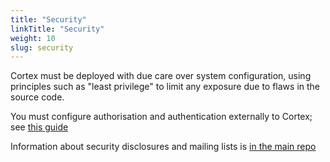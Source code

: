 ```yaml
---
title: "Security"
linkTitle: "Security"
weight: 10
slug: security
---
```


Cortex must be deployed with due care over system configuration, using principles such as "least privilege" to limit any exposure due to flaws in the source code.

You must configure authorisation and authentication externally to Cortex; see [this guide](./authentication-and-authorisation.md)

Information about security disclosures and mailing lists is [in the main repo](https://github.com/cortexproject/cortex/blob/master/SECURITY.md)
